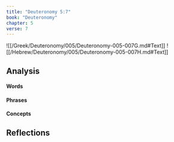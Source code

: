```yaml
---
title: "Deuteronomy 5:7"
book: "Deuteronomy"
chapter: 5
verse: 7
---
```

![[/Greek/Deuteronomy/005/Deuteronomy-005-007G.md#Text]]
![[/Hebrew/Deuteronomy/005/Deuteronomy-005-007H.md#Text]]

## Analysis

#### Words

#### Phrases

#### Concepts

## Reflections
